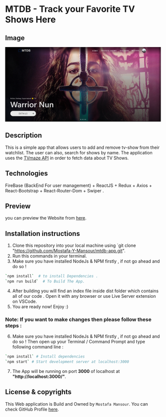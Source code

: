 # MTDB - Track your Favorite TV Shows Here

## Image

![MTDB-APP Preview Image](./MTDB-APP-preview.png)

## Description

This is a simple app that allows users to add and remove tv-show from their watchlist.
The user can also, search for shows by name.
The application uses the [TVmaze API](https://www.tvmaze.com/api) in order to fetch data about TV Shows.

## Technologies

FireBase (BackEnd For user management) + ReactJS + Redux + Axios + React-Bootstrap + React-Router-Dom + Swiper .

## Preview

you can preview the Website from [here](https://mtdb-app.onrender.com/).

## Installation instructions

1. Clone this repository into your local machine using `git clone "https://github.com/Mostafa-Y-Mansour/mtdb-app.git".
2. Run this commands in your terminal.
3. Make sure you have installed NodeJs & NPM firstly , if not go ahead and do so !

```bash
`npm install`  # to install Dependencies .
`npm run build`  # To Build The App.
```

4. After building you will find an index file inside dist folder which contains all of our code
   . Open it with any browser or use Live Server extension on VSCode.
5. You are ready now! Enjoy :)

### Note: If you want to make changes then please follow these steps :

6. Make sure you have installed NodeJs & NPM firstly , if not go ahead and do so !
   Then open up your Terminal / Command Prompt and type following command line :

```bash
`npm install` # Install dependencies
`npm start` # Start development server at localhost:3000
```

7. The App will be running on port **3000** of localhost at
   **"http://localhost:3000/"**.

## License & copyrights

This Web application is Build and Owned by `Mostafa Mansour`. You can check GitHub Profile [here](https://github.com/Mostafa-Y-Mansour/).
